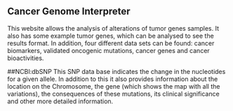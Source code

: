 ## Cancer Genome Interpreter

This website allows the analysis of alterations of tumor genes samples. It also has some example tumor genes, which can be analysed to see the results format.
In addition, four different data sets can be found: cancer biomarkers, validated oncogenic mutations, cancer genes and cancer bioactivities.  

##NCBI:dbSNP
This SNP data base  indicates the change in the nucleotides for a given allele. 
In addition to this it also provides information about the location on the Chromosome, the gene (which shows the map with all the variations), 
the consequences of these mutations, its clinical significance and other more detailed information.
